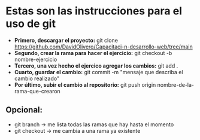 # Estas son las instrucciones para el uso de git

- **Primero, descargar el proyecto:** git clone https://github.com/DavidOlivero/Capacitaci-n-desarrollo-web/tree/main
- **Segundo, crear la rama para hacer el ejercicio:** git checkout -b nombre-ejercicio
- **Tercero, una vez hecho el ejercico agregar los cambios:** git add .
- **Cuarto, guardar el cambio:** git commit -m "mensaje que describa el cambio realizado"
- **Por último, subir el cambio al repositorio:** git push origin nombre-de-la-rama-que-crearon


## Opcional: 
- git branch -> me lista todas las ramas que hay hasta el momento
- git checkout -> me cambia a una rama ya existente
